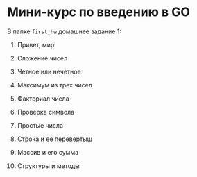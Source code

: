# Мини-курс по введению в GO

В папке `first_hw` домашнее задание 1:

1. Привет, мир!

2. Сложение чисел

3. Четное или нечетное

4. Максимум из трех чисел

5. Факториал числа

6. Проверка символа

7. Простые числа

8. Строка и ее перевертыш

9. Массив и его сумма

10. Структуры и методы